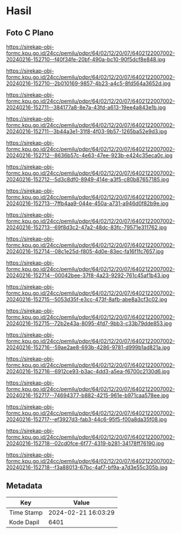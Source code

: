 # Hasil

## Foto C Plano

https://sirekap-obj-formc.kpu.go.id/24cc/pemilu/pdpr/64/02/12/20/07/6402122007002-20240216-152710--f40f34fe-20bf-490a-bc10-90f5dcf8e848.jpg

https://sirekap-obj-formc.kpu.go.id/24cc/pemilu/pdpr/64/02/12/20/07/6402122007002-20240216-152710--2b010169-9857-4b23-a4c5-8fd564a3652d.jpg

https://sirekap-obj-formc.kpu.go.id/24cc/pemilu/pdpr/64/02/12/20/07/6402122007002-20240216-152711--384177a8-8e7a-43fd-a613-19ee4a843e1b.jpg

https://sirekap-obj-formc.kpu.go.id/24cc/pemilu/pdpr/64/02/12/20/07/6402122007002-20240216-152711--3b44a3e1-31f8-4f03-9b57-1265ba52e9d3.jpg

https://sirekap-obj-formc.kpu.go.id/24cc/pemilu/pdpr/64/02/12/20/07/6402122007002-20240216-152712--8636b57c-4e63-47ee-923b-e424c35eca0c.jpg

https://sirekap-obj-formc.kpu.go.id/24cc/pemilu/pdpr/64/02/12/20/07/6402122007002-20240216-152712--5d3c8df0-8949-414e-a3f5-c80b87657185.jpg

https://sirekap-obj-formc.kpu.go.id/24cc/pemilu/pdpr/64/02/12/20/07/6402122007002-20240216-152713--7ffb4aa9-044e-450a-a731-a946d0f82b9e.jpg

https://sirekap-obj-formc.kpu.go.id/24cc/pemilu/pdpr/64/02/12/20/07/6402122007002-20240216-152713--69f8d3c2-47a2-48dc-83fc-79571e311762.jpg

https://sirekap-obj-formc.kpu.go.id/24cc/pemilu/pdpr/64/02/12/20/07/6402122007002-20240216-152714--08c1e25d-f805-4d0e-83ec-fa16f1fc7657.jpg

https://sirekap-obj-formc.kpu.go.id/24cc/pemilu/pdpr/64/02/12/20/07/6402122007002-20240216-152714--00042bee-37f8-4a23-9292-761c45af1b43.jpg

https://sirekap-obj-formc.kpu.go.id/24cc/pemilu/pdpr/64/02/12/20/07/6402122007002-20240216-152715--5053d35f-e3cc-473f-8afb-abe8a3cf3c02.jpg

https://sirekap-obj-formc.kpu.go.id/24cc/pemilu/pdpr/64/02/12/20/07/6402122007002-20240216-152715--72b2e43a-8095-4fd7-9bb3-c33b79dde853.jpg

https://sirekap-obj-formc.kpu.go.id/24cc/pemilu/pdpr/64/02/12/20/07/6402122007002-20240216-152716--59ae2ae8-693b-4286-9781-d999b1ad821a.jpg

https://sirekap-obj-formc.kpu.go.id/24cc/pemilu/pdpr/64/02/12/20/07/6402122007002-20240216-152716--6912ce93-b3ac-4dd3-a5ea-f6700c2130d6.jpg

https://sirekap-obj-formc.kpu.go.id/24cc/pemilu/pdpr/64/02/12/20/07/6402122007002-20240216-152717--74694377-b882-4215-961e-b971caa578ee.jpg

https://sirekap-obj-formc.kpu.go.id/24cc/pemilu/pdpr/64/02/12/20/07/6402122007002-20240216-152717--ef3927d3-fab3-44c6-95f5-f00a8da35f08.jpg

https://sirekap-obj-formc.kpu.go.id/24cc/pemilu/pdpr/64/02/12/20/07/6402122007002-20240216-152718--02cd0fce-6f77-4319-b281-34178ff76190.jpg

https://sirekap-obj-formc.kpu.go.id/24cc/pemilu/pdpr/64/02/12/20/07/6402122007002-20240216-152718--f3a88013-67bc-4af7-bf9a-a7d3e55c305b.jpg


## Metadata

| Key        | Value               |
| ---------- | ------------------- |
| Time Stamp | 2024-02-21 16:03:29 |
| Kode Dapil | 6401                |



